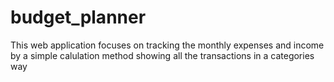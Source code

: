 # budget_planner
This web application focuses on tracking the monthly expenses and income by a simple calulation method 
showing all the transactions in a categories way 